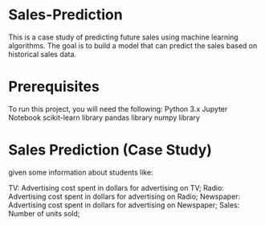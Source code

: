 # Sales-Prediction 
This is a case study of predicting future sales using machine learning algorithms. The goal is to build a model that can predict the sales based on historical sales data.

# Prerequisites
To run this project, you will need the following:
Python 3.x
Jupyter Notebook
scikit-learn library
pandas library
numpy library

# Sales Prediction (Case Study)
given some information about students like:

TV: Advertising cost spent in dollars for advertising on TV;
Radio: Advertising cost spent in dollars for advertising on Radio;
Newspaper: Advertising cost spent in dollars for advertising on Newspaper;
Sales: Number of units sold;
